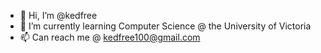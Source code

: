 - 👋 Hi, I’m @kedfree
- 🌱 I’m currently learning Computer Science @ the University of Victoria
- 📫 Can reach me @ kedfree100@gmail.com


<!---
kedfree/kedfree is a ✨ special ✨ repository because its `README.md` (this file) appears on your GitHub profile.
You can click the Preview link to take a look at your changes.
- 👀 I’m interested in ...
- 🌱 I’m currently learning ...
- 💞️ I’m looking to collaborate on ...
- 📫 How to reach me ...
- 😄 Pronouns: ...
- ⚡ Fun fact: ...
--->
